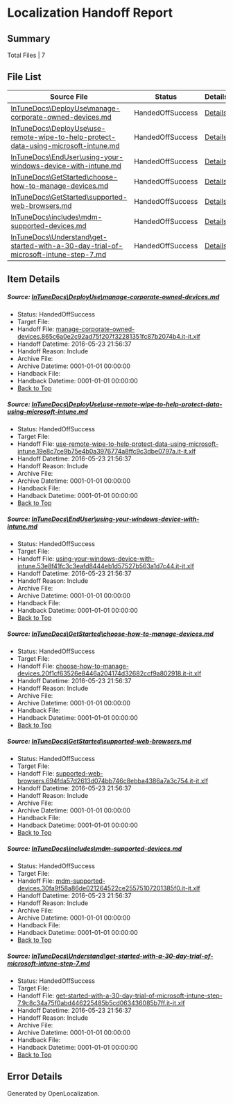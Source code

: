 # <a name='report-top'></a> Localization Handoff Report

## Summary
 Total Files | 7

## File List
 Source File | Status | Details 
 ----------- | ------ | ------- 
 [InTuneDocs\DeployUse\manage-corporate-owned-devices.md](https://github.com/Microsoft/IntuneDocs-pr/blob/e9497b0089ab47e2b9662edc2e14593372a700a1/InTuneDocs/DeployUse/manage-corporate-owned-devices.md) | HandedOffSuccess | [Details](#5b4862e4d16be380ff76b1c16fc5f81db63a452f67)
 [InTuneDocs\DeployUse\use-remote-wipe-to-help-protect-data-using-microsoft-intune.md](https://github.com/Microsoft/IntuneDocs-pr/blob/aa4dc77c66a34d9d50b83d072ed5e03674b4d293/InTuneDocs/DeployUse/use-remote-wipe-to-help-protect-data-using-microsoft-intune.md) | HandedOffSuccess | [Details](#bfb82684d8c4347297c3ed8659cc44e70ad4706c250)
 [InTuneDocs\EndUser\using-your-windows-device-with-intune.md](https://github.com/Microsoft/IntuneDocs-pr/blob/1a5d9e44ae524f9f8ca3cfe9912e6dae2d1a7d49/InTuneDocs/EndUser/using-your-windows-device-with-intune.md) | HandedOffSuccess | [Details](#594823360a6ee354c63039e35aae695ed0141599445)
 [InTuneDocs\GetStarted\choose-how-to-manage-devices.md](https://github.com/Microsoft/IntuneDocs-pr/blob/92015f58610ede7983c3602104f192ee01d6196c/InTuneDocs/GetStarted/choose-how-to-manage-devices.md) | HandedOffSuccess | [Details](#216de3d151782559edd9143d3d295f4334b30daa480)
 [InTuneDocs\GetStarted\supported-web-browsers.md](https://github.com/Microsoft/IntuneDocs-pr/blob/1a5d9e44ae524f9f8ca3cfe9912e6dae2d1a7d49/InTuneDocs/GetStarted/supported-web-browsers.md) | HandedOffSuccess | [Details](#fa18657cce82f79db979c08293b1aa0d9b2eab04522)
 [InTuneDocs\includes\mdm-supported-devices.md](https://github.com/Microsoft/IntuneDocs-pr/blob/aa4dc77c66a34d9d50b83d072ed5e03674b4d293/InTuneDocs/includes/mdm-supported-devices.md) | HandedOffSuccess | [Details](#d1718363cf0406b1dff7db12cac0d715177dfc76589)
 [InTuneDocs\Understand\get-started-with-a-30-day-trial-of-microsoft-intune-step-7.md](https://github.com/Microsoft/IntuneDocs-pr/blob/1a5d9e44ae524f9f8ca3cfe9912e6dae2d1a7d49/InTuneDocs/Understand/get-started-with-a-30-day-trial-of-microsoft-intune-step-7.md) | HandedOffSuccess | [Details](#5ae133583311963d5a3b8c55d8caf43453b3aedf1144)

## Item Details
##### <a name='5b4862e4d16be380ff76b1c16fc5f81db63a452f67'></a> Source: [InTuneDocs\DeployUse\manage-corporate-owned-devices.md](https://github.com/Microsoft/IntuneDocs-pr/blob/e9497b0089ab47e2b9662edc2e14593372a700a1/InTuneDocs/DeployUse/manage-corporate-owned-devices.md)
* Status: HandedOffSuccess
* Target File: 
* Handoff File: [manage-corporate-owned-devices.865c6a0e2c92ad75f207f32281351fc87b2074b4.it-it.xlf](https://github.com/Microsoft/EM.handoff/blob/9ff2b4406803d62b5309dafa3ea4c8678db9ed4b/ol-handoff/Microsoft/IntuneDocs-pr.it-it/master/manage-corporate-owned-devices.865c6a0e2c92ad75f207f32281351fc87b2074b4.it-it.xlf)
* Handoff Datetime: 2016-05-23 21:56:37
* Handoff Reason: Include
* Archive File: 
* Archive Datetime: 0001-01-01 00:00:00
* Handback File: 
* Handback Datetime: 0001-01-01 00:00:00
* [Back to Top](#report-top)

##### <a name='bfb82684d8c4347297c3ed8659cc44e70ad4706c250'></a> Source: [InTuneDocs\DeployUse\use-remote-wipe-to-help-protect-data-using-microsoft-intune.md](https://github.com/Microsoft/IntuneDocs-pr/blob/aa4dc77c66a34d9d50b83d072ed5e03674b4d293/InTuneDocs/DeployUse/use-remote-wipe-to-help-protect-data-using-microsoft-intune.md)
* Status: HandedOffSuccess
* Target File: 
* Handoff File: [use-remote-wipe-to-help-protect-data-using-microsoft-intune.19e8c7ce9b75e4b0a3976774a8ffc9c3dbe0797a.it-it.xlf](https://github.com/Microsoft/EM.handoff/blob/9ff2b4406803d62b5309dafa3ea4c8678db9ed4b/ol-handoff/Microsoft/IntuneDocs-pr.it-it/master/use-remote-wipe-to-help-protect-data-using-microsoft-intune.19e8c7ce9b75e4b0a3976774a8ffc9c3dbe0797a.it-it.xlf)
* Handoff Datetime: 2016-05-23 21:56:37
* Handoff Reason: Include
* Archive File: 
* Archive Datetime: 0001-01-01 00:00:00
* Handback File: 
* Handback Datetime: 0001-01-01 00:00:00
* [Back to Top](#report-top)

##### <a name='594823360a6ee354c63039e35aae695ed0141599445'></a> Source: [InTuneDocs\EndUser\using-your-windows-device-with-intune.md](https://github.com/Microsoft/IntuneDocs-pr/blob/1a5d9e44ae524f9f8ca3cfe9912e6dae2d1a7d49/InTuneDocs/EndUser/using-your-windows-device-with-intune.md)
* Status: HandedOffSuccess
* Target File: 
* Handoff File: [using-your-windows-device-with-intune.53e8f41fc3c3eafd8444eb1d57527b563a1d7c44.it-it.xlf](https://github.com/Microsoft/EM.handoff/blob/9ff2b4406803d62b5309dafa3ea4c8678db9ed4b/ol-handoff/Microsoft/IntuneDocs-pr.it-it/master/using-your-windows-device-with-intune.53e8f41fc3c3eafd8444eb1d57527b563a1d7c44.it-it.xlf)
* Handoff Datetime: 2016-05-23 21:56:37
* Handoff Reason: Include
* Archive File: 
* Archive Datetime: 0001-01-01 00:00:00
* Handback File: 
* Handback Datetime: 0001-01-01 00:00:00
* [Back to Top](#report-top)

##### <a name='216de3d151782559edd9143d3d295f4334b30daa480'></a> Source: [InTuneDocs\GetStarted\choose-how-to-manage-devices.md](https://github.com/Microsoft/IntuneDocs-pr/blob/92015f58610ede7983c3602104f192ee01d6196c/InTuneDocs/GetStarted/choose-how-to-manage-devices.md)
* Status: HandedOffSuccess
* Target File: 
* Handoff File: [choose-how-to-manage-devices.20f1cf63526e8446a204174d32682ccf9a802918.it-it.xlf](https://github.com/Microsoft/EM.handoff/blob/9ff2b4406803d62b5309dafa3ea4c8678db9ed4b/ol-handoff/Microsoft/IntuneDocs-pr.it-it/master/choose-how-to-manage-devices.20f1cf63526e8446a204174d32682ccf9a802918.it-it.xlf)
* Handoff Datetime: 2016-05-23 21:56:37
* Handoff Reason: Include
* Archive File: 
* Archive Datetime: 0001-01-01 00:00:00
* Handback File: 
* Handback Datetime: 0001-01-01 00:00:00
* [Back to Top](#report-top)

##### <a name='fa18657cce82f79db979c08293b1aa0d9b2eab04522'></a> Source: [InTuneDocs\GetStarted\supported-web-browsers.md](https://github.com/Microsoft/IntuneDocs-pr/blob/1a5d9e44ae524f9f8ca3cfe9912e6dae2d1a7d49/InTuneDocs/GetStarted/supported-web-browsers.md)
* Status: HandedOffSuccess
* Target File: 
* Handoff File: [supported-web-browsers.694fda57d2613d074bb746c8ebba4386a7a3c754.it-it.xlf](https://github.com/Microsoft/EM.handoff/blob/9ff2b4406803d62b5309dafa3ea4c8678db9ed4b/ol-handoff/Microsoft/IntuneDocs-pr.it-it/master/supported-web-browsers.694fda57d2613d074bb746c8ebba4386a7a3c754.it-it.xlf)
* Handoff Datetime: 2016-05-23 21:56:37
* Handoff Reason: Include
* Archive File: 
* Archive Datetime: 0001-01-01 00:00:00
* Handback File: 
* Handback Datetime: 0001-01-01 00:00:00
* [Back to Top](#report-top)

##### <a name='d1718363cf0406b1dff7db12cac0d715177dfc76589'></a> Source: [InTuneDocs\includes\mdm-supported-devices.md](https://github.com/Microsoft/IntuneDocs-pr/blob/aa4dc77c66a34d9d50b83d072ed5e03674b4d293/InTuneDocs/includes/mdm-supported-devices.md)
* Status: HandedOffSuccess
* Target File: 
* Handoff File: [mdm-supported-devices.30fa9f58a86de021264522ce25575107201385f0.it-it.xlf](https://github.com/Microsoft/EM.handoff/blob/9ff2b4406803d62b5309dafa3ea4c8678db9ed4b/ol-handoff/Microsoft/IntuneDocs-pr.it-it/master/mdm-supported-devices.30fa9f58a86de021264522ce25575107201385f0.it-it.xlf)
* Handoff Datetime: 2016-05-23 21:56:37
* Handoff Reason: Include
* Archive File: 
* Archive Datetime: 0001-01-01 00:00:00
* Handback File: 
* Handback Datetime: 0001-01-01 00:00:00
* [Back to Top](#report-top)

##### <a name='5ae133583311963d5a3b8c55d8caf43453b3aedf1144'></a> Source: [InTuneDocs\Understand\get-started-with-a-30-day-trial-of-microsoft-intune-step-7.md](https://github.com/Microsoft/IntuneDocs-pr/blob/1a5d9e44ae524f9f8ca3cfe9912e6dae2d1a7d49/InTuneDocs/Understand/get-started-with-a-30-day-trial-of-microsoft-intune-step-7.md)
* Status: HandedOffSuccess
* Target File: 
* Handoff File: [get-started-with-a-30-day-trial-of-microsoft-intune-step-7.9c8c34a75f0abd446225485b5cd063436085b7ff.it-it.xlf](https://github.com/Microsoft/EM.handoff/blob/9ff2b4406803d62b5309dafa3ea4c8678db9ed4b/ol-handoff/Microsoft/IntuneDocs-pr.it-it/master/get-started-with-a-30-day-trial-of-microsoft-intune-step-7.9c8c34a75f0abd446225485b5cd063436085b7ff.it-it.xlf)
* Handoff Datetime: 2016-05-23 21:56:37
* Handoff Reason: Include
* Archive File: 
* Archive Datetime: 0001-01-01 00:00:00
* Handback File: 
* Handback Datetime: 0001-01-01 00:00:00
* [Back to Top](#report-top)


## Error Details

Generated by OpenLocalization.
